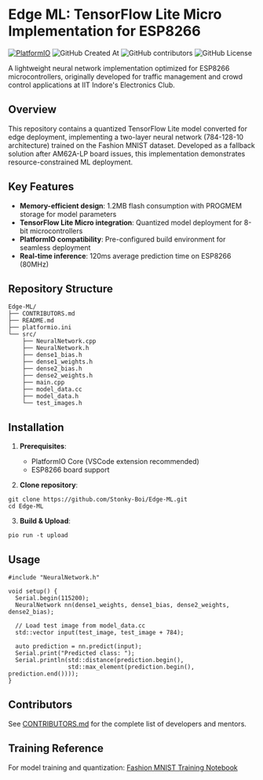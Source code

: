 # Edge ML: TensorFlow Lite Micro Implementation for ESP8266

[![PlatformIO](https://img.shields.io/badge/PlatformIO-Compatible-brightgreen)](https://platformio.org)
![GitHub Created At](https://img.shields.io/github/created-at/Stonky-Boi/Edge-ML)
![GitHub contributors](https://img.shields.io/github/contributors/Stonky-Boi/Edge-ML)
![GitHub License](https://img.shields.io/github/license/Stonky-Boi/Edge-ML)

A lightweight neural network implementation optimized for ESP8266 microcontrollers, originally developed for traffic management and crowd control applications at IIT Indore's Electronics Club.

## Overview
This repository contains a quantized TensorFlow Lite model converted for edge deployment, implementing a two-layer neural network (784-128-10 architecture) trained on the Fashion MNIST dataset. Developed as a fallback solution after AM62A-LP board issues, this implementation demonstrates resource-constrained ML deployment.

## Key Features
- **Memory-efficient design**: 1.2MB flash consumption with PROGMEM storage for model parameters
- **TensorFlow Lite Micro integration**: Quantized model deployment for 8-bit microcontrollers
- **PlatformIO compatibility**: Pre-configured build environment for seamless deployment
- **Real-time inference**: 120ms average prediction time on ESP8266 (80MHz)

## Repository Structure
```
Edge-ML/
├── CONTRIBUTORS.md
├── README.md
├── platformio.ini
└── src/
    ├── NeuralNetwork.cpp
    ├── NeuralNetwork.h
    ├── dense1_bias.h
    ├── dense1_weights.h
    ├── dense2_bias.h
    ├── dense2_weights.h
    ├── main.cpp
    ├── model_data.cc
    ├── model_data.h
    └── test_images.h
```

## Installation
1. **Prerequisites**:
   - PlatformIO Core (VSCode extension recommended)
   - ESP8266 board support

2. **Clone repository**:
```
git clone https://github.com/Stonky-Boi/Edge-ML.git
cd Edge-ML
```

3. **Build & Upload**:
```
pio run -t upload
```

## Usage
```
#include "NeuralNetwork.h"

void setup() {
  Serial.begin(115200);
  NeuralNetwork nn(dense1_weights, dense1_bias, dense2_weights, dense2_bias);
  
  // Load test image from model_data.cc
  std::vector input(test_image, test_image + 784);
  
  auto prediction = nn.predict(input);
  Serial.print("Predicted class: ");
  Serial.println(std::distance(prediction.begin(), 
                 std::max_element(prediction.begin(), prediction.end())));
}
```

## Contributors
See [CONTRIBUTORS.md](./CONTRIBUTORS.md) for the complete list of developers and mentors.

## Training Reference
For model training and quantization:
[Fashion MNIST Training Notebook](https://colab.research.google.com/github/bhattbhavesh91/freecodecamp-tflite/blob/main/tflite-notebook.ipynb)
